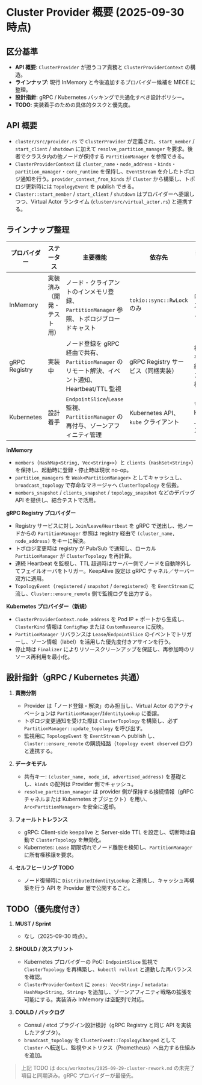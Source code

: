 # Cluster Provider 概要 (2025-09-30 時点)

## 区分基準
- **API 概要**: `ClusterProvider` が担うコア責務と `ClusterProviderContext` の構造。
- **ラインナップ**: 現行 InMemory と今後追加するプロバイダー候補を MECE に整理。
- **設計指針**: gRPC / Kubernetes バッキングで共通化すべき設計ポリシー。
- **TODO**: 実装着手のための具体的タスクと優先度。

## API 概要
- `cluster/src/provider.rs` で `ClusterProvider` が定義され、`start_member` / `start_client` / `shutdown` に加えて `resolve_partition_manager` を要求。後者でクラスタ内の他ノードが保持する `PartitionManager` を参照できる。
- `ClusterProviderContext` は `cluster_name`・`node_address`・`kinds`・`partition_manager`・`core_runtime` を保持し、`EventStream` を介したトポロジ通知を行う。`provider_context_from_kinds` が `Cluster` から構築し、トポロジ更新時には `TopologyEvent` を publish できる。
- `Cluster::start_member` / `start_client` / `shutdown` はプロバイダーへ委譲しつつ、Virtual Actor ランタイム (`cluster/src/virtual_actor.rs`) と連携する。

## ラインナップ整理

| プロバイダー | ステータス | 主要機能 | 依存先 | 想定ユースケース |
|--------------|------------|----------|--------|--------------------|
| InMemory | 実装済み（開発・テスト用） | ノード・クライアントのインメモリ登録、`PartitionManager` 参照、トポロジブロードキャスト | `tokio::sync::RwLock` のみ | ローカルテスト、単体ノード検証 |
| gRPC Registry | 実装中 | ノード登録を gRPC 経由で共有、`PartitionManager` のリモート解決、イベント通知、Heartbeat/TTL 監視 | gRPC Registry サービス（同梱実装） | 複数ノードを安易に接続するスタンドアロン構成 |
| Kubernetes | 設計着手 | `EndpointSlice`/`Lease` 監視、`PartitionManager` の再付与、ゾーンアフィニティ管理 | Kubernetes API、`kube` クライアント | マネージド Kubernetes 上でのクラスタ展開 |

**InMemory**
- `members`（`HashMap<String, Vec<String>>`）と `clients`（`HashSet<String>`）を保持し、起動時に登録・停止時は現状 no-op。
- `partition_managers` を `Weak<PartitionManager>` としてキャッシュし、`broadcast_topology` で存命なマネージャへ `ClusterTopology` を伝搬。
- `members_snapshot` / `clients_snapshot` / `topology_snapshot` などのデバッグ API を提供し、結合テストで活用。

**gRPC Registry プロバイダー**
- Registry サービスに対し `Join`/`Leave`/`Heartbeat` を gRPC で送出し、他ノードからの `PartitionManager` 参照は registry 経由で ``(cluster_name, node_address)`` をキーに解決。
- トポロジ変更時は registry が Pub/Sub で通知し、ローカル `PartitionManager` が `ClusterTopology` を再計算。
- 連続 Heartbeat を監視し、TTL 超過時はサーバー側でノードを自動除外してフェイルオーバをトリガー。KeepAlive 設定は gRPC チャネル／サーバー双方に適用。
- `TopologyEvent`（`registered` / `snapshot` / `deregistered`）を `EventStream` に流し、`Cluster::ensure_remote` 側で監視ログを出力する。

**Kubernetes プロバイダー（新規）**
- `ClusterProviderContext.node_address` を Pod IP + ポートから生成し、`ClusterKind` 情報は `ConfigMap` または `CustomResource` に反映。
- `PartitionManager` リバランスは `Lease`/`EndpointSlice` のイベントでトリガーし、ゾーン情報（label）を活用した優先度付きアサインを行う。
- 停止時は `Finalizer` によりリソースクリーンアップを保証し、再参加時のリソース再利用を最小化。

## 設計指針（gRPC / Kubernetes 共通）

1. **責務分割**
   - Provider は「ノード登録・解決」のみ担当し、Virtual Actor のアクティベーションは `PartitionManager`/`IdentityLookup` に委譲。
   - トポロジ変更通知を受けた際は `ClusterTopology` を構築し、必ず `PartitionManager::update_topology` を呼び出す。
   - 監視用に `TopologyEvent` を `EventStream` へ publish し、`Cluster::ensure_remote` の購読経路（`topology event observed` ログ）と連携する。

2. **データモデル**
   - 共有キー: `(cluster_name, node_id, advertised_address)` を基礎とし、`kinds` の配列は Provider 側でキャッシュ。
   - `resolve_partition_manager` は provider 側が保持する接続情報（gRPC チャネルまたは Kubernetes オブジェクト）を用い、`Arc<PartitionManager>` を安全に返却。

3. **フォールトトレランス**
   - gRPC: Client-side keepalive と Server-side TTL を設定し、切断時は自動で `ClusterTopology` を無効化。
   - Kubernetes: `Lease` 期限切れでノード離脱を検知し、`PartitionManager` に所有権移譲を要求。

4. **セルフヒーリング TODO**
   - ノード復帰時に `DistributedIdentityLookup` と連携し、キャッシュ再構築を行う API を Provider 層で公開すること。

## TODO（優先度付き）

1. **MUST / Sprint**
   - なし（2025-09-30 時点）。

2. **SHOULD / 次スプリント**
   - Kubernetes プロバイダーの PoC: `EndpointSlice` 監視で `ClusterTopology` を再構築し、`kubectl rollout` と連動した再バランスを確認。
   - `ClusterProviderContext` に `zones: Vec<String>` / `metadata: HashMap<String, String>` を追加し、ゾーンアフィニティ戦略の拡張を可能にする。実装済み InMemory は空配列で対応。

3. **COULD / バックログ**
   - Consul / etcd プラグイン設計検討（gRPC Registry と同じ API を実装したアダプタ）。
   - `broadcast_topology` を `ClusterEvent::TopologyChanged` として `Cluster` へ転送し、監視やメトリクス（Prometheus）へ出力する仕組みを追加。

> 上記 TODO は `docs/worknotes/2025-09-29-cluster-rework.md` の未完了項目と同期済み。gRPC プロバイダーが最優先。
